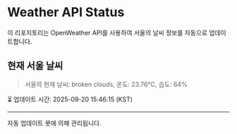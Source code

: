 
# Weather API Status

이 리포지토리는 OpenWeather API를 사용하여 서울의 날씨 정보를 자동으로 업데이트합니다.

## 현재 서울 날씨
> 서울의 현재 날씨: broken clouds, 온도: 23.76°C, 습도: 64%

⏳ 업데이트 시간: 2025-09-20 15:46:15 (KST)

---
자동 업데이트 봇에 의해 관리됩니다.
